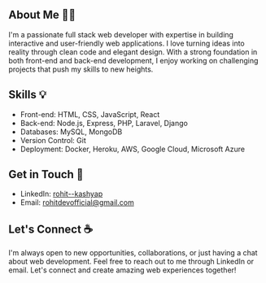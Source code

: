 ## About Me 🧑‍🎨
I'm a passionate full stack web developer with expertise in building interactive and user-friendly web applications. I love turning ideas into reality through clean code and elegant design. With a strong foundation in both front-end and back-end development, I enjoy working on challenging projects that push my skills to new heights.

## Skills :bulb:
- Front-end: HTML, CSS, JavaScript, React
- Back-end: Node.js, Express, PHP, Laravel, Django
- Databases: MySQL, MongoDB
- Version Control: Git
- Deployment: Docker, Heroku, AWS, Google Cloud, Microsoft Azure 

## Get in Touch 🤙
- LinkedIn: [rohit--kashyap](https://www.linkedin.com/in/rohit--kashyap/)
- Email: rohitdevofficial@gmail.com

## Let's Connect :coffee:
I'm always open to new opportunities, collaborations, or just having a chat about web development. Feel free to reach out to me through LinkedIn or email. Let's connect and create amazing web experiences together!


